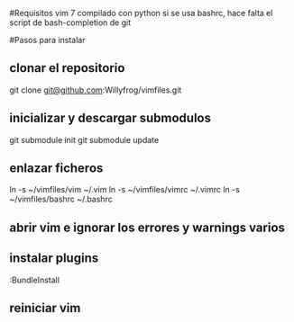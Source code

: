 #Requisitos
vim 7 compilado con python
si se usa bashrc, hace falta el script de bash-completion de git

#Pasos para instalar
## clonar el repositorio
   git clone git@github.com:Willyfrog/vimfiles.git
## inicializar y descargar submodulos
   git submodule init
   git submodule update
## enlazar ficheros
   ln -s ~/vimfiles/vim ~/.vim
   ln -s ~/vimfiles/vimrc ~/.vimrc
   ln -s ~/vimfiles/bashrc ~/.bashrc
## abrir vim e ignorar los errores y warnings varios
## instalar plugins
   :BundleInstall
## reiniciar vim
